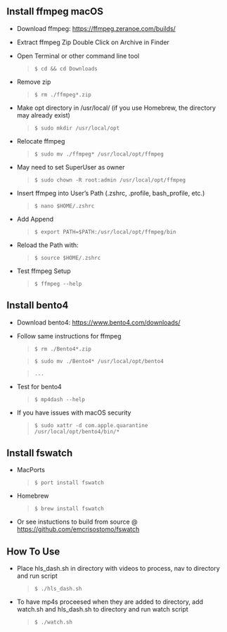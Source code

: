 ## Install ffmpeg macOS

* Download ffmpeg: https://ffmpeg.zeranoe.com/builds/

* Extract ffmpeg Zip Double Click on Archive in Finder

* Open Terminal or other command line tool
  >`$ cd && cd Downloads`

* Remove zip
  >`$ rm ./ffmpeg*.zip`

* Make opt directory in /usr/local/ (if you use Homebrew, the directory may already exist)
  >`$ sudo mkdir /usr/local/opt`

* Relocate ffmpeg
  >`$ sudo mv ./ffmpeg* /usr/local/opt/ffmpeg`

* May need to set SuperUser as owner
  >`$ sudo chown -R root:admin /usr/local/opt/ffmpeg`

* Insert ffmpeg into User’s Path (.zshrc, .profile, bash_profile, etc.)
  >`$ nano $HOME/.zshrc`

* Add Append
  >`$ export PATH=$PATH:/usr/local/opt/ffmpeg/bin`

* Reload the Path with:
  >`$ source $HOME/.zshrc`

* Test ffmpeg Setup
  >`$ ffmpeg --help`



## Install bento4

* Download bento4: https://www.bento4.com/downloads/

* Follow same instructions for ffmpeg
  >`$ rm ./Bento4*.zip`

    >`$ sudo mv ./Bento4* /usr/local/opt/bento4`
  
    > `...`

* Test for bento4
  >`$ mp4dash --help`

* If you have issues with macOS security
  >`$ sudo xattr -d com.apple.quarantine /usr/local/opt/bento4/bin/*`


## Install fswatch

* MacPorts
  >`$ port install fswatch`

* Homebrew
  >`$ brew install fswatch`

* Or see instuctions to build from source @ https://github.com/emcrisostomo/fswatch


## How To Use

* Place hls_dash.sh in directory with videos to process, nav to directory and run script
  >`$ ./hls_dash.sh`

* To have mp4s proceesed when they are added to directory, add watch.sh and hls_dash.sh to directory and run watch script
  >`$ ./watch.sh`

